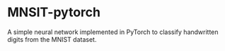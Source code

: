 # MNSIT-pytorch
A simple neural network implemented in PyTorch to classify handwritten digits from the MNIST dataset.
